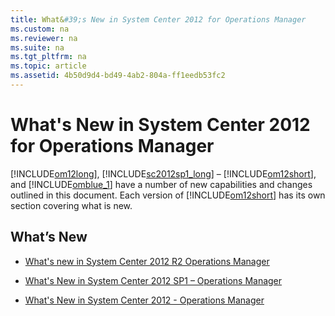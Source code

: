 ```yaml
---
title: What&#39;s New in System Center 2012 for Operations Manager
ms.custom: na
ms.reviewer: na
ms.suite: na
ms.tgt_pltfrm: na
ms.topic: article
ms.assetid: 4b50d9d4-bd49-4ab2-804a-ff1eedb53fc2
---
```

# What&#39;s New in System Center 2012 for Operations Manager
[!INCLUDE[om12long](./Token/om12long_md.md)], [!INCLUDE[sc2012sp1_long](./Token/sc2012sp1_long_md.md)] – [!INCLUDE[om12short](./Token/om12short_md.md)], and [!INCLUDE[omblue_1](./Token/omblue_1_md.md)] have a number of new capabilities and changes outlined in this document. Each version of [!INCLUDE[om12short](./Token/om12short_md.md)] has its own section covering what is new.

## What’s New

-   [What's new in System Center 2012 R2 Operations Manager](assetId:///3691f2e7-b5fa-4af2-b2d2-c5605db944d5)

-   [What's New in System Center 2012 SP1 – Operations Manager](assetId:///64690a37-ff80-4d35-b26f-33270b374361)

-   [What's New in System Center 2012 \- Operations Manager](assetId:///084af3d3-5308-4664-82be-daf7756797dc)


